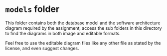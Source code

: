 # `models` folder

This folder contains both the database model and the software architecture diagram required by the assignment, access the sub folders in this directory to find the diagrams in both image and editable formats.

Feel free to use the editable diagram files like any other file as stated by the license, and even suggest changes.